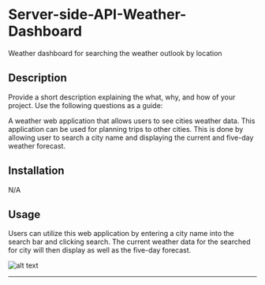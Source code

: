 # Server-side-API-Weather-Dashboard
Weather dashboard for searching the weather outlook by location

## Description

Provide a short description explaining the what, why, and how of your project. Use the following questions as a guide:

A weather web application that allows users to see cities weather data. This application can be used for planning trips to other cities. This is done by allowing user to search a city name and displaying the current and five-day weather forecast.

## Installation

N/A

## Usage

Users can utilize this web application by entering a city name into the search bar and clicking search. The current weather data for the searched for city will then display as well as the five-day forecast.

![alt text](assets/images/screenshot.png)

---